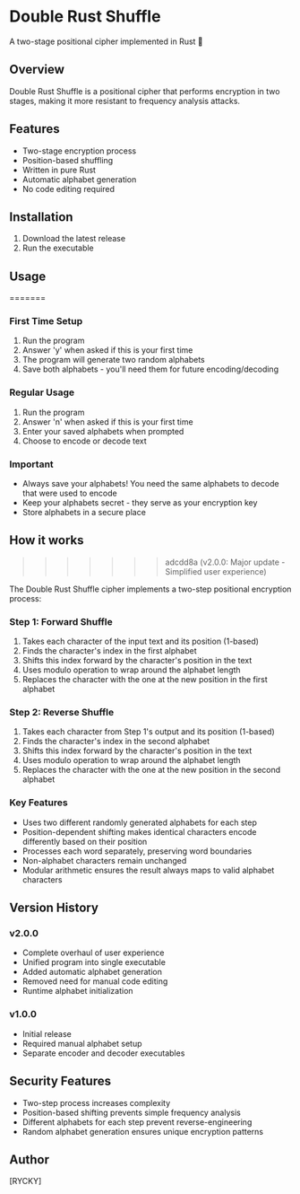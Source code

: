 # Double Rust Shuffle

A two-stage positional cipher implemented in Rust 🦀

## Overview
Double Rust Shuffle is a positional cipher that performs encryption in two stages, making it more resistant to frequency analysis attacks.

## Features
- Two-stage encryption process
- Position-based shuffling
- Written in pure Rust
- Automatic alphabet generation
- No code editing required

## Installation
1. Download the latest release
2. Run the executable

## Usage
=======
### First Time Setup
1. Run the program
2. Answer 'y' when asked if this is your first time
3. The program will generate two random alphabets
4. Save both alphabets - you'll need them for future encoding/decoding

### Regular Usage
1. Run the program
2. Answer 'n' when asked if this is your first time
3. Enter your saved alphabets when prompted
4. Choose to encode or decode text

### Important
- Always save your alphabets! You need the same alphabets to decode that were used to encode
- Keep your alphabets secret - they serve as your encryption key
- Store alphabets in a secure place

## How it works
>>>>>>> adcdd8a (v2.0.0: Major update - Simplified user experience)

The Double Rust Shuffle cipher implements a two-step positional encryption process:

### Step 1: Forward Shuffle
1. Takes each character of the input text and its position (1-based)
2. Finds the character's index in the first alphabet
3. Shifts this index forward by the character's position in the text
4. Uses modulo operation to wrap around the alphabet length
5. Replaces the character with the one at the new position in the first alphabet

### Step 2: Reverse Shuffle
1. Takes each character from Step 1's output and its position (1-based)
2. Finds the character's index in the second alphabet
3. Shifts this index forward by the character's position in the text
4. Uses modulo operation to wrap around the alphabet length
5. Replaces the character with the one at the new position in the second alphabet

### Key Features
- Uses two different randomly generated alphabets for each step
- Position-dependent shifting makes identical characters encode differently based on their position
- Processes each word separately, preserving word boundaries
- Non-alphabet characters remain unchanged
- Modular arithmetic ensures the result always maps to valid alphabet characters

## Version History
### v2.0.0
- Complete overhaul of user experience
- Unified program into single executable
- Added automatic alphabet generation
- Removed need for manual code editing
- Runtime alphabet initialization

### v1.0.0
- Initial release
- Required manual alphabet setup
- Separate encoder and decoder executables

## Security Features
- Two-step process increases complexity
- Position-based shifting prevents simple frequency analysis
- Different alphabets for each step prevent reverse-engineering
- Random alphabet generation ensures unique encryption patterns

## Author
[RYCKY]
